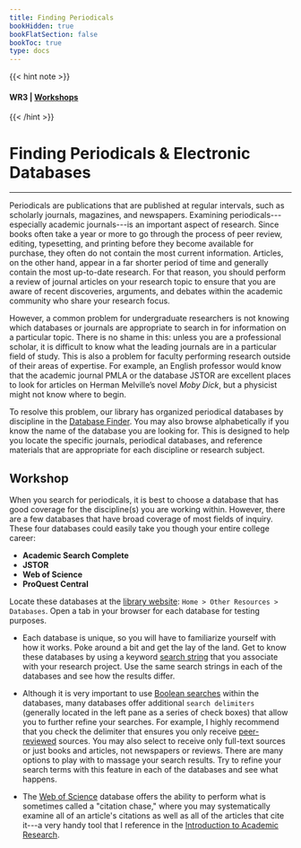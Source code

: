 ```yaml
---
title: Finding Periodicals
bookHidden: true
bookFlatSection: false
bookToc: true
type: docs
---
```


{{< hint note >}} 
#### <i class="fas fa-dot-circle"></i>  **WR3** | [**Workshops**](/courses/workshops/) 
{{< /hint >}}
# Finding Periodicals & Electronic Databases

---

Periodicals are publications that are published at regular intervals, such as scholarly journals, magazines, and newspapers. Examining periodicals---especially academic journals---is an important aspect of research. Since books often take a year or more to go through the process of peer review, editing, typesetting, and printing before they become available for purchase, they often do not contain the most current information. Articles, on the other hand, appear in a far shorter period of time and generally contain the most up-to-date research. For that reason, you should perform a review of journal articles on your research topic to ensure that you are aware of recent discoveries, arguments, and debates within the academic community who share your research focus.

However, a common problem for undergraduate researchers is not knowing which databases or journals are appropriate to search in for information on a particular topic. There is no shame in this: unless you are a professional scholar, it is difficult to know what the leading journals are in a particular field of study. This is also a problem for faculty performing research outside of their areas of expertise. For example, an English professor would know that the academic journal PMLA or the database JSTOR are excellent places to look for articles on Herman Melville’s novel *Moby Dick*, but a physicist might not know where to begin.

To resolve this problem, our library has organized periodical databases by discipline in the [Database Finder](https://researchguides.dartmouth.edu/az.php). You may also browse alphabetically if you know the name of the database you are looking for. This is designed to help you locate the specific journals, periodical databases, and reference materials that are appropriate for each discipline or research subject. 


## Workshop

When you search for periodicals, it is best to choose a database that has good coverage for the discipline(s) you are working within. However, there are a few databases that have broad coverage of most fields of inquiry. These four databases could easily take you though your entire college career:

- **Academic Search Complete**
- **JSTOR**
- **Web of Science**
- **ProQuest Central**

Locate these databases at the [library website](https://www.library.dartmouth.edu/): `Home > Other Resources > Databases`. Open a tab in your browser for each database for testing purposes.

- Each database is unique, so you will have to familiarize yourself with how it works. Poke around a bit and get the lay of the land. Get to know these databases by using a keyword [search string](/courses/workshops/search-with-precision/) that you associate with your research project. Use the same search strings in each of the databases and see how the results differ.

- Although it is very important to use [Boolean searches](/courses/workshops/search-with-precision/) within the databases, many databases offer additional `search delimiters` (generally located in the left pane as a series of check boxes) that allow you to further refine your searches. For example, I highly recommend that you check the delimiter that ensures you only receive [peer-reviewed](/resources/open-handbook/chapter-12/#peer-review) sources. You may also select to receive only full-text sources or just books and articles, not newspapers or reviews. There are many options to play with to massage your search results. Try to refine your search terms with this feature in each of the databases and see what happens. 

- The [Web of Science](https://search.library.dartmouth.edu/permalink/01DCL_INST/1sdhg0c/alma991016888559705706) database offers the ability to perform what is sometimes called a "citation chase," where you may systematically examine all of an article's citations as well as all of the articles that cite it---a very handy tool that I reference in the [Introduction to Academic Research](/courses/workshops/academic-research-intro/#step-6-perform-citation-chases-2). 


